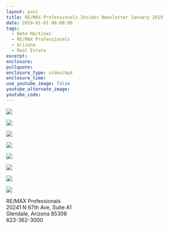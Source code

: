 ```yaml
---
layout: post
title: RE/MAX Professionals Insider Newsletter January 2019
date: 2019-01-01 00:00:00
tags:
  - Nate Martinez
  - RE/MAX Professionals
  - Arizona
  - Real Estate
excerpt:
enclosure:
pullquote:
enclosure_type: video/mp4
enclosure_time:
use_youtube_image: false
youtube_alternate_image:
youtube_code:
---
```


![](/uploads/remax-professionals-insider-newsletter-january-2019-1.jpg)

![](/uploads/remax-professionals-insider-newsletter-january-2019-page-2.jpg)

![](/uploads/remax-professionals-insider-newsletter-january-2019-page-3.jpg)

![](/uploads/remax-professionals-insider-newsletter-january-2019-page-4.jpg)

![](/uploads/remax-professionals-insider-newsletter-january-2019-page-5.jpg)

![](/uploads/remax-professionals-insider-newsletter-january-2019-page-6.jpg)

![](/uploads/remax-professionals-insider-newsletter-january-2019-page-7.jpg)

![](/uploads/remax-professionals-insider-newsletter-january-2019-page-8.jpg)

RE/MAX Professionals<br>20241 N 67th Ave, Suite A1<br>Glendale, Arizona 85308<br>623-362-3000

&nbsp;